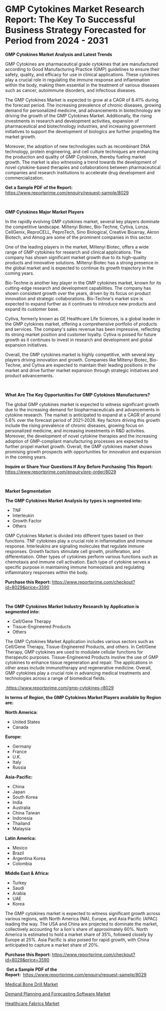 <p><h1>GMP Cytokines Market Research Report: The Key To Successful Business Strategy Forecasted for Period from 2024 - 2031</h1></p><p><strong>GMP Cytokines Market Analysis and Latest Trends</strong></p>
<p><p>GMP Cytokines are pharmaceutical grade cytokines that are manufactured according to Good Manufacturing Practice (GMP) guidelines to ensure their safety, quality, and efficacy for use in clinical applications. These cytokines play a crucial role in regulating the immune response and inflammation within the body, making them essential in the treatment of various diseases such as cancer, autoimmune disorders, and infectious diseases.</p><p>The GMP Cytokines Market is expected to grow at a CAGR of 8.41% during the forecast period. The increasing prevalence of chronic diseases, growing demand for personalized medicine, and advancements in biotechnology are driving the growth of the GMP Cytokines Market. Additionally, the rising investments in research and development activities, expansion of pharmaceutical and biotechnology industries, and increasing government initiatives to support the development of biologics are further propelling the market growth.</p><p>Moreover, the adoption of new technologies such as recombinant DNA technology, protein engineering, and cell culture techniques are enhancing the production and quality of GMP Cytokines, thereby fueling market growth. The market is also witnessing a trend towards the development of novel cytokine-based therapies and collaborations between pharmaceutical companies and research institutions to accelerate drug development and commercialization.</p></p>
<p><strong>Get a Sample PDF of the Report:&nbsp;</strong> <a href="https://www.reportprime.com/enquiry/request-sample/8029">https://www.reportprime.com/enquiry/request-sample/8029</a></p>
<p>&nbsp;</p>
<p><strong>GMP Cytokines Major Market Players</strong></p>
<p><p>In the rapidly evolving GMP cytokines market, several key players dominate the competitive landscape. Miltenyi Biotec, Bio-Techne, Cytiva, Lonza, CellGenix, ReproCELL, PeproTech, Sino Biological, Creative Bioarray, Akron Biotech, and Almog are some of the prominent companies in this sector.</p><p>One of the leading players in the market, Miltenyi Biotec, offers a wide range of GMP cytokines for research and clinical applications. The company has shown significant market growth due to its high-quality products and innovative solutions. Miltenyi Biotec has a strong presence in the global market and is expected to continue its growth trajectory in the coming years.</p><p>Bio-Techne is another key player in the GMP cytokines market, known for its cutting-edge research and development capabilities. The company has shown consistent growth over the years, driven by its focus on product innovation and strategic collaborations. Bio-Techne's market size is expected to expand further as it continues to introduce new products and expand its customer base.</p><p>Cytiva, formerly known as GE Healthcare Life Sciences, is a global leader in the GMP cytokines market, offering a comprehensive portfolio of products and services. The company's sales revenue has been impressive, reflecting its strong market position and customer loyalty. Cytiva is poised for future growth as it continues to invest in research and development and global expansion initiatives.</p><p>Overall, the GMP cytokines market is highly competitive, with several key players driving innovation and growth. Companies like Miltenyi Biotec, Bio-Techne, and Cytiva are expected to maintain their leading positions in the market and drive further market expansion through strategic initiatives and product advancements.</p></p>
<p>&nbsp;</p>
<p><strong>What Are The Key Opportunities For GMP Cytokines Manufacturers?</strong></p>
<p><p>The global GMP cytokines market is expected to witness significant growth due to the increasing demand for biopharmaceuticals and advancements in cytokine research. The market is anticipated to expand at a CAGR of around 5.6% over the forecast period of 2021-2026. Key factors driving this growth include the rising prevalence of chronic diseases, growing focus on personalized medicine, and increasing investments in R&D activities. Moreover, the development of novel cytokine therapies and the increasing adoption of GMP-compliant manufacturing processes are expected to further propel market growth. Overall, the GMP cytokines market shows promising growth prospects with opportunities for innovation and expansion in the coming years.</p></p>
<p><strong>Inquire or Share Your Questions If Any Before Purchasing This Report:</strong> <a href="https://www.reportprime.com/enquiry/pre-order/8029">https://www.reportprime.com/enquiry/pre-order/8029</a></p>
<p>&nbsp;</p>
<p><strong>Market Segmentation</strong></p>
<p><strong>The GMP Cytokines Market Analysis by types is segmented into:</strong></p>
<p><ul><li>TNF</li><li>Interleukin</li><li>Growth Factor</li><li>Others</li></ul></p>
<p><p>GMP Cytokines Market is divided into different types based on their functions. TNF cytokines play a crucial role in inflammation and immune response. Interleukins are signaling molecules that regulate immune responses. Growth factors stimulate cell growth, proliferation, and differentiation. Other types of cytokines perform various functions such as chemotaxis and immune cell activation. Each type of cytokine serves a specific purpose in maintaining immune homeostasis and regulating inflammatory responses within the body.</p></p>
<p><strong>Purchase this Report:&nbsp;</strong><a href="https://www.reportprime.com/checkout?id=8029&price=3590">https://www.reportprime.com/checkout?id=8029&price=3590</a></p>
<p>&nbsp;</p>
<p><strong>The GMP Cytokines Market Industry Research by Application is segmented into:</strong></p>
<p><ul><li>Cell/Gene Therapy</li><li>Tissue-Engineered Products</li><li>Others</li></ul></p>
<p><p>The GMP Cytokines Market Application includes various sectors such as Cell/Gene Therapy, Tissue-Engineered Products, and others. In Cell/Gene Therapy, GMP cytokines are used to modulate cellular functions for therapeutic purposes. Tissue-Engineered Products involve the use of GMP cytokines to enhance tissue regeneration and repair. The applications in other areas include immunotherapy and regenerative medicine. Overall, GMP cytokines play a crucial role in advancing medical treatments and technologies across a range of biomedical fields.</p></p>
<p><a href="https://www.reportprime.com/gmp-cytokines-r8029">&nbsp;https://www.reportprime.com/gmp-cytokines-r8029</a></p>
<p><strong>In terms of Region, the GMP Cytokines Market Players available by Region are:</strong></p>
<p>
    <p> <strong> North America: </strong>
        <ul>
            <li>United States</li>
            <li>Canada</li>
        </ul>
        </p> 
    <p> <strong> Europe: </strong>
        <ul>
            <li>Germany</li>
            <li>France</li>
            <li>U.K.</li>
            <li>Italy</li>
            <li>Russia</li>
        </ul>
        </p> 
    <p> <strong> Asia-Pacific: </strong>
        <ul>
            <li>China</li>
            <li>Japan</li>
            <li>South Korea</li>
            <li>India</li>
            <li>Australia</li>
            <li>China Taiwan</li>
            <li>Indonesia</li>
            <li>Thailand</li>
            <li>Malaysia</li>
        </ul>
        </p> 
    <p> <strong> Latin America: </strong>
        <ul>
            <li>Mexico</li>
            <li>Brazil</li>
            <li>Argentina Korea</li>
            <li>Colombia</li>
        </ul>
        </p> 
    <p> <strong> Middle East & Africa: </strong>
        <ul>
            <li>Turkey</li>
            <li>Saudi</li>
            <li>Arabia</li>
            <li>UAE</li>
            <li>Korea</li>
        </ul>
    </p>
    </p>
<p><p>The GMP cytokines market is expected to witness significant growth across various regions, with North America (NA), Europe, and Asia Pacific (APAC) leading the way. The USA and China are projected to dominate the market, collectively accounting for a lion's share of approximately 60%. North America is estimated to hold a market share of 35%, followed closely by Europe at 25%. Asia Pacific is also poised for rapid growth, with China anticipated to capture a market share of 20%.</p></p>
<p><strong>Purchase this Report: </strong><a href="https://www.reportprime.com/checkout?id=8029&price=3590">https://www.reportprime.com/checkout?id=8029&price=3590</a></p>
<p>&nbsp;<strong>Get a Sample PDF of the Report:&nbsp;&nbsp;</strong><a href="https://www.reportprime.com/enquiry/request-sample/8029">https://www.reportprime.com/enquiry/request-sample/8029</a></p>
<p><strong></strong></p>
<p><p><a href="https://www.linkedin.com/pulse/decoding-medical-bone-drill-market-metrics-share-trends-growth-hpcyf">Medical Bone Drill Market</a></p><p><a href="https://www.linkedin.com/pulse/demand-planning-forecasting-software-market-exploring-share-trends-u5oqf">Demand Planning and Forecasting Software Market</a></p><p><a href="https://www.linkedin.com/pulse/healthcare-fabrics-market-analysis-sze-forecasted-period-ftmvf">Healthcare Fabrics Market</a></p></p>